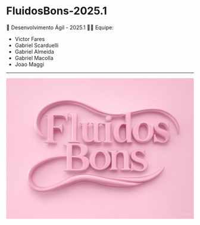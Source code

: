 # **FluidosBons-2025.1**

📅 Desenvolvimento Ágil - 2025.1
👨‍💻 Equipe:
- Victor Fares  
- Gabriel Scarduelli  
- Gabriel Almeida  
- Gabriel Macolla  
- Joao Maggi  

---

![Logo](Prototipação/image.jpg)
